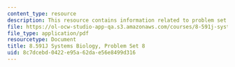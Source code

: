 ```yaml
---
content_type: resource
description: This resource contains information related to problem set 8.
file: https://ol-ocw-studio-app-qa.s3.amazonaws.com/courses/8-591j-systems-biology-fall-2014/8c7dcebd0422e95a62dae56e8499d316_MIT8_591JF14_ProblemSet8.pdf
file_type: application/pdf
resourcetype: Document
title: 8.591J Systems Biology, Problem Set 8
uid: 8c7dcebd-0422-e95a-62da-e56e8499d316
---
```

